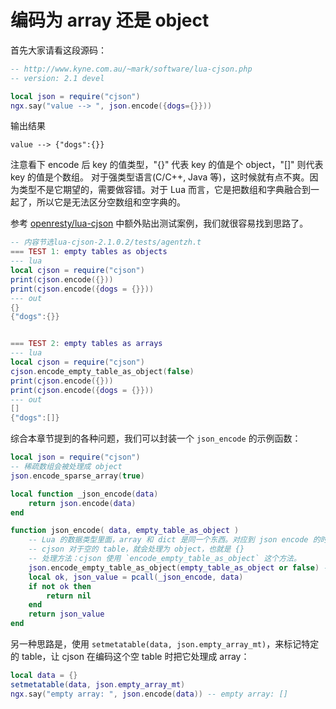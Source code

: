 # 编码为 array 还是 object

首先大家请看这段源码：
```lua
-- http://www.kyne.com.au/~mark/software/lua-cjson.php
-- version: 2.1 devel

local json = require("cjson")
ngx.say("value --> ", json.encode({dogs={}}))
```

输出结果
```
value --> {"dogs":{}}
```
注意看下 encode 后 key 的值类型，"{}" 代表 key 的值是个 object，"[]" 则代表 key 的值是个数组。
对于强类型语言(C/C++, Java 等)，这时候就有点不爽。因为类型不是它期望的，需要做容错。对于 Lua 而言，它是把数组和字典融合到一起了，所以它是无法区分空数组和空字典的。

参考 [openresty/lua-cjson](https://github.com/openresty/lua-cjson) 中额外贴出测试案例，我们就很容易找到思路了。

```lua
-- 内容节选lua-cjson-2.1.0.2/tests/agentzh.t
=== TEST 1: empty tables as objects
--- lua
local cjson = require("cjson")
print(cjson.encode({}))
print(cjson.encode({dogs = {}}))
--- out
{}
{"dogs":{}}


=== TEST 2: empty tables as arrays
--- lua
local cjson = require("cjson")
cjson.encode_empty_table_as_object(false)
print(cjson.encode({}))
print(cjson.encode({dogs = {}}))
--- out
[]
{"dogs":[]}
```

综合本章节提到的各种问题，我们可以封装一个 `json_encode` 的示例函数：

```lua
local json = require("cjson")
-- 稀疏数组会被处理成 object
json.encode_sparse_array(true)

local function _json_encode(data)
    return json.encode(data)
end

function json_encode( data, empty_table_as_object )
    -- Lua 的数据类型里面，array 和 dict 是同一个东西。对应到 json encode 的时候，就会有不同的判断
    -- cjson 对于空的 table，就会处理为 object，也就是 {}
    -- 处理方法：cjson 使用 `encode_empty_table_as_object` 这个方法。
    json.encode_empty_table_as_object(empty_table_as_object or false) -- 空的 table 默认为 array
    local ok, json_value = pcall(_json_encode, data)
    if not ok then
        return nil
    end
    return json_value
end
```

另一种思路是，使用 `setmetatable(data, json.empty_array_mt)`，来标记特定的 table，让 cjson 在编码这个空 table 时把它处理成 array：
```lua
local data = {}
setmetatable(data, json.empty_array_mt)
ngx.say("empty array: ", json.encode(data)) -- empty array: []
```
